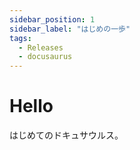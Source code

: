 ```yaml
---
sidebar_position: 1
sidebar_label: "はじめの一歩"
tags:
  - Releases
  - docusaurus
---
```


# Hello

はじめてのドキュサウルス。
